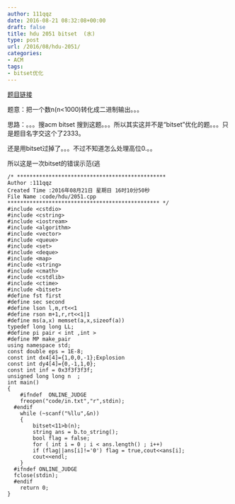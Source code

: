 ```yaml
---
author: 111qqz
date: 2016-08-21 08:32:08+00:00
draft: false
title: hdu 2051 bitset  (水)
type: post
url: /2016/08/hdu-2051/
categories:
- ACM
tags:
- bitset优化
---
```


[题目链接](http://acm.split.hdu.edu.cn/showproblem.php?pid=2051)

题意：把一个数n(n<1000)转化成二进制输出。。。

思路：。。。搜acm bitset 搜到这题。。。所以其实这并不是“bitset”优化的题。。。只是题目名字交这个了2333。

还是用bitset过掉了。。。不过不知道怎么处理高位0.。。

所以这是一次bitset的错误示范(逃



    
    /* ***********************************************
    Author :111qqz
    Created Time :2016年08月21日 星期日 16时10分50秒
    File Name :code/hdu/2051.cpp
    ************************************************ */
    #include <cstdio>
    #include <cstring>
    #include <iostream>
    #include <algorithm>
    #include <vector>
    #include <queue>
    #include <set>
    #include <deque>
    #include <map>
    #include <string>
    #include <cmath>
    #include <cstdlib>
    #include <ctime>
    #include <bitset>
    #define fst first
    #define sec second
    #define lson l,m,rt<<1
    #define rson m+1,r,rt<<1|1
    #define ms(a,x) memset(a,x,sizeof(a))
    typedef long long LL;
    #define pi pair < int ,int >
    #define MP make_pair
    using namespace std;
    const double eps = 1E-8;
    const int dx4[4]={1,0,0,-1};Explosion
    const int dy4[4]={0,-1,1,0};
    const int inf = 0x3f3f3f3f;
    unsigned long long n  ;
    int main()
    {
    	#ifndef  ONLINE_JUDGE 
    	freopen("code/in.txt","r",stdin);
      #endif
    	while (~scanf("%llu",&n))
    	{
    	    bitset<11>b(n);
    	    string ans = b.to_string();
    	    bool flag = false;
    	    for ( int i = 0 ; i < ans.length() ; i++)
    		if (flag||ans[i]!='0') flag = true,cout<<ans[i];
    	    cout<<endl;
    	}
      #ifndef ONLINE_JUDGE  
      fclose(stdin);
      #endif
        return 0;
    }
    






